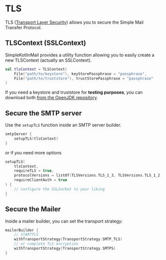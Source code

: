 # TLS

TLS ([Transport Layer Security](https://en.wikipedia.org/wiki/Transport_Layer_Security)) allows you to secure the Simple Mail Transfer Protocol.

## TLSContext (SSLContext)

SimpleKotlinMail provides a utility function allowing you to easily create a new TLSContext (actually an SSLContext).

```kotlin
val tlsContext = TLSContext(
    File("path/to/keystore"), keyStorePassphrase = "passphrase",
    File("path/to/truststore"), trustStorePassphrase = "passphrase"
)
```

If you need a keystore and truststore for **testing purposes**, you can download both [from the OpenJDK repository](https://github.com/openjdk/jdk/tree/master/test/jdk/javax/net/ssl/etc).

## Secure the SMTP server

Use the `setupTLS` function inside an SMTP server builder.

```kotlin
smtpServer {
    setupTLS(tlsContext)
}
```

or if you need more options
```kotlin
setupTLS(
    tlsContext,
    requireTLS = true,
    protocolVersions = listOf(TLSVersions.TLS_1_3, TLSVersions.TLS_1_2),
    requireClientAuth = true
) {
    // configure the SSLSocket to your liking
}
```

## Secure the Mailer

Inside a mailer builder, you can set the transport strategy:

```kotlin
mailerBuilder {
    // STARTTLS
    withTransportStrategy(TransportStrategy.SMTP_TLS)
    // or complete TLS encryption
    withTransportStrategy(TransportStrategy.SMTPS)
}
```
